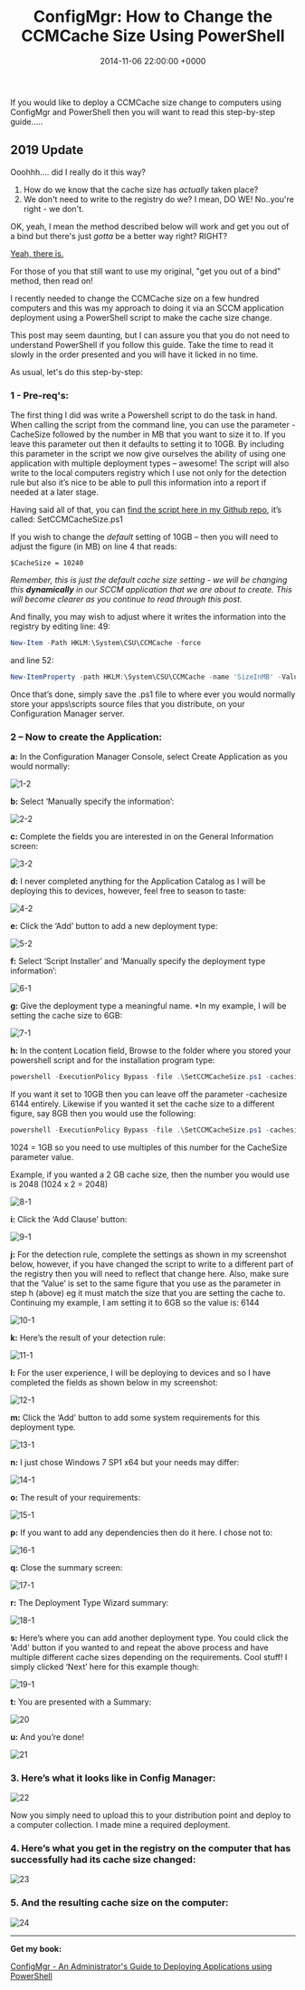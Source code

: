 ﻿---
layout: post
title:  "ConfigMgr: How to Change the CCMCache Size Using PowerShell"
date:   2014-11-06 22:00:00 +0000
categories: ConfigMgr
tags: [configmgr, powershell, posh, ccmcache]
---

If you would like to deploy a CCMCache size change to computers using ConfigMgr and PowerShell then you will want to read this step-by-step guide..…



## 2019 Update
Ooohhh.... did I really do it this way?  

1. How do we know that the cache size has *actually* taken place?
2. We don't need to write to the registry do we?  I mean,  DO WE! No..you're right - we don't.

OK, yeah, I mean the method described below will work and get you out of a bind but there's just *gotta* be a better way right? RIGHT?

[Yeah, there is.](https://leanpub.com/configmgr-DeployUsingPS)

For those of you that still want to use my original, "get you out of a bind" method, then read on!


I recently needed to change the CCMCache size on a few hundred computers and this was my approach to doing it via an SCCM application deployment using a PowerShell script to make the cache size change.

This post may seem daunting, but I can assure you that you do not need to understand PowerShell if you follow this guide.  Take the time to read it slowly in the order presented and you will have it licked in no time.

As usual, let's do this step-by-step:

### 1 - Pre-req's:
The first thing I did was write a Powershell script to do the task in hand.  When calling the script from the command line, you can use the parameter -CacheSize followed by the number in MB that you want to size it to.  If you leave this parameter out then it defaults to setting it to 10GB.  By including this parameter in the script we now give ourselves the ability of using one application with multiple deployment types – awesome!   The script will also write to the local computers registry which I use not only for the detection rule but also it’s nice to be able to pull this information into a report if needed at a later stage.

Having said all of that, you can [find the script here in my Github repo](https://github.com/ozthe2/Powershell/blob/master/SCCM/SetCCMCacheSize), it’s called: SetCCMCacheSize.ps1

If you wish to change the *default* setting of 10GB  – then you will need to adjust the figure (in MB) on line 4 that reads:

`$CacheSize = 10240`

*Remember, this is just the default cache size setting - we will be changing this **dynamically** in our SCCM application that we are about to create.  This will become clearer as you continue to read through this post.*

And finally, you may wish to adjust where it writes the information into the registry by editing line: 49:

```powershell
New-Item -Path HKLM:\System\CSU\CCMCache -force
```

and line 52:

```powershell
New-ItemProperty -path HKLM:\System\CSU\CCMCache -name 'SizeInMB' -Value $Size -PropertyType string -force
```

Once that’s done, simply save the .ps1 file to where ever you would normally store your apps\scripts source files that you distribute, on your Configuration Manager server.

### 2 – Now to create the Application:

**a:** In the Configuration Manager Console, select Create Application as you would normally:

![1-2](/assets/images/1-2.PNG)

**b:** Select ‘Manually specify the information’:

![2-2](/assets/images/2-2.PNG)

**c:** Complete the fields you are interested in on the General Information screen:

![3-2](/assets/images/3-2.PNG)

**d:** I never completed anything for the Application Catalog as I will be deploying this to devices, however, feel free to season to taste:

![4-2](/assets/images/4-2.PNG)

**e:** Click the ‘Add’ button to add a new deployment type:

![5-2](/assets/images/5-2.PNG)

**f:** Select ‘Script Installer’ and ‘Manually specify the deployment type information’:

![6-1](/assets/images/6-1.PNG)

**g:** Give the deployment type a meaningful name.  *In my example, I will be setting the cache size to 6GB:

![7-1](/assets/images/7-1.PNG)

**h:** In the content Location field, Browse to the folder where you stored your powershell script and for the installation program type:

```powershell
powershell -ExecutionPolicy Bypass -file .\SetCCMCacheSize.ps1 -cachesize 6144
```

If you want it set to 10GB then you can leave off the parameter -cachesize 6144 entirely.  Likewise if you wanted it set the cache size to a different figure, say 8GB then you would use the following:

```powershell
powershell -ExecutionPolicy Bypass -file .\SetCCMCacheSize.ps1 -cachesize 8192
```

1024 = 1GB so you need to use multiples of this number for the CacheSize parameter value.

Example, if you wanted a 2 GB cache size, then the number you would use is 2048
(1024 x 2 = 2048)

![8-1](/assets/images/8-1.PNG)

**i:** Click the ‘Add Clause’ button:

![9-1](/assets/images/9-1.PNG)

**j:** For the detection rule, complete the settings as shown in my screenshot below, however, if you have changed the script to write to a different part of the registry then you will need to reflect that change here.  Also, make sure that the ‘Value’ is set to the same figure that you use as the parameter in step h (above) eg it must match the size that you are setting the cache to.  Continuing my example, I am setting it to 6GB so the value is: 6144

![10-1](/assets/images/10-1.PNG)

**k:** Here’s the result of your detection rule:

![11-1](/assets/images/11-1.PNG)

**l:** For the user experience, I will be deploying to devices and so I have completed the fields as shown below in my screenshot:

![12-1](/assets/images/12-1.PNG)

**m:** Click the ‘Add’ button to add some system requirements for this deployment type.

![13-1](/assets/images/13-1.PNG)

**n:**  I just chose Windows 7 SP1 x64 but your needs may differ:

![14-1](/assets/images/14-1.PNG)

**o:** The result of your requirements:

![15-1](/assets/images/15-1.PNG)

**p:** If you want to add any dependencies then do it here.  I chose not to:

![16-1](/assets/images/16-1.PNG)

**q:** Close the summary screen:

![17-1](/assets/images/17-1.PNG)

**r:**  The Deployment Type Wizard summary:

![18-1](/assets/images/18-1.PNG)

**s:** Here’s where you can add another deployment type.  You could click the 'Add' button if you wanted to and repeat the above process and have multiple different cache sizes depending on the requirements.  Cool stuff! I simply clicked ‘Next’ here for this example though:

![19-1](/assets/images/19-1.PNG)

**t:** You are presented with a Summary:

![20](/assets/images/20.PNG)

**u:** And you’re done!

![21](/assets/images/21.PNG)

### 3.  Here’s what it looks like in Config Manager:

![22](/assets/images/22.PNG)

Now you simply need to upload this to your distribution point and deploy to a computer collection.  I made mine a required deployment.

### 4.  Here’s what you get in the registry on the computer that has successfully had its cache size changed:

![23](/assets/images/23.PNG)

### 5. And the resulting cache size on the computer:

![24](/assets/images/24.PNG)

---

**Get my book:**

[ConfigMgr - An Administrator's Guide to Deploying Applications using PowerShell](https://leanpub.com/configmgr-DeployUsingPS)